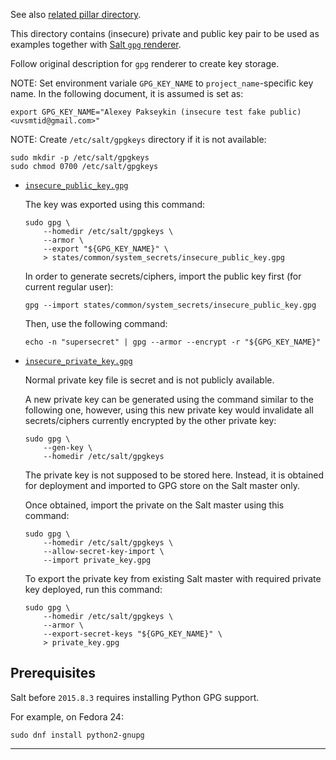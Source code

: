 
See also [related pillar directory][1].

This directory contains (insecure) private and public key pair to
be used as examples together with [Salt `gpg` renderer][2].

Follow original description for `gpg` renderer to create key storage.

NOTE:
Set environment variale `GPG_KEY_NAME` to `project_name`-specific key name.
In the following document, it is assumed is set as:

```
export GPG_KEY_NAME="Alexey Pakseykin (insecure test fake public) <uvsmtid@gmail.com>"
```

NOTE:
Create `/etc/salt/gpgkeys` directory if it is not available:

```
sudo mkdir -p /etc/salt/gpgkeys
sudo chmod 0700 /etc/salt/gpgkeys
```

*   [`insecure_public_key.gpg`][pub_key]

    The key was exported using this command:

    ```
    sudo gpg \
        --homedir /etc/salt/gpgkeys \
        --armor \
        --export "${GPG_KEY_NAME}" \
        > states/common/system_secrets/insecure_public_key.gpg
    ```

    In order to generate secrets/ciphers,
    import the public key first (for current regular user):

    ```
    gpg --import states/common/system_secrets/insecure_public_key.gpg
    ```

    Then, use the following command:

    ```
    echo -n "supersecret" | gpg --armor --encrypt -r "${GPG_KEY_NAME}"
    ```

*   [`insecure_private_key.gpg`][priv_key]

    Normal private key file is secret and is not publicly available.

    A new private key can be generated using the command similar to
    the following one, however, using this new private key would
    invalidate all secrets/ciphers currently encrypted by
    the other private key:

    ```
    sudo gpg \
        --gen-key \
        --homedir /etc/salt/gpgkeys
    ```

    The private key is not supposed to be stored here.
    Instead, it is obtained for deployment and imported to
    GPG store on the Salt master only.

    Once obtained, import the private on the Salt master using this command:

    ```
    sudo gpg \
        --homedir /etc/salt/gpgkeys \
        --allow-secret-key-import \
        --import private_key.gpg
    ```

    To export the private key from existing Salt master with
    required private key deployed, run this command:

    ```
    sudo gpg \
        --homedir /etc/salt/gpgkeys \
        --armor \
        --export-secret-keys "${GPG_KEY_NAME}" \
        > private_key.gpg
    ```

## Prerequisites ##

Salt before `2015.8.3` requires installing Python GPG support.

For example, on Fedora 24:

```
sudo dnf install python2-gnupg
```

---

[1]: /pillars/profile/common/system_secrets
[2]: https://docs.saltstack.com/en/2015.8/ref/renderers/all/salt.renderers.gpg.html

[priv_key]: /states/common/system_secrets/insecure_private_key.gpg

[pub_key]: /states/common/system_secrets/insecure_public_key.gpg

